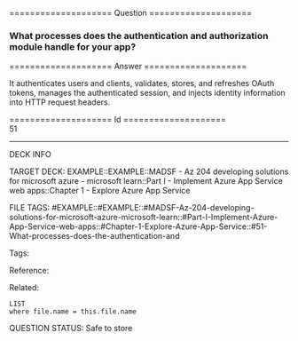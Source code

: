 ==================== Question ====================  

### What processes does the authentication and authorization module handle for your app?  

==================== Answer ====================  

It authenticates users and clients, validates, stores, and refreshes OAuth tokens, manages the authenticated session, and injects identity information into HTTP request headers.

==================== Id ====================  
51

---

DECK INFO

TARGET DECK: EXAMPLE::EXAMPLE::MADSF - Az 204 developing solutions for microsoft azure - microsoft learn::Part I - Implement Azure App Service web apps::Chapter 1 - Explore Azure App Service

FILE TAGS: #EXAMPLE::#EXAMPLE::#MADSF-Az-204-developing-solutions-for-microsoft-azure-microsoft-learn::#Part-I-Implement-Azure-App-Service-web-apps::#Chapter-1-Explore-Azure-App-Service::#51-What-processes-does-the-authentication-and

Tags:

Reference:

Related:

```dataview
LIST
where file.name = this.file.name
```

QUESTION STATUS: Safe to store
